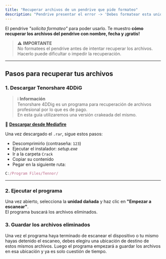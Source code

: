```yaml
---
title: "Recuperar archivos de un pendrive que pide formateo"
description: "Pendrive presentar el error -> 'Debes formatear esta unidad para poder usarla' <- Tal vez el pendrive no pueda recuperarse... ¡Pero te enseño a recuperar tus archivos! ;D"
---
```


El pendrive _"solicita formateo"_ para poder usarlo. Te muestro **cómo recuperar los archivos del pendrive con nombre, fecha y ¡gratis!**

> ⚠️ **IMPORTANTE**  
> No formatees el pendrive antes de intentar recuperar los archivos.  
> Hacerlo puede dificultar o impedir la recuperación.

<lite-youtube videoid="klhtiYJdJ8g"></lite-youtube>

---

## Pasos para recuperar tus archivos

### 1. Descargar Tenorshare 4DDiG

> ℹ️ **Información**  
> Tenorshare 4DDig es un programa para recuperación de archivos profesional por lo que es de pago.  
> En esta guía utilizaremos una versión crakeada del mismo.

🔗 **[Descargar desde Mediafire](https://www.youtube.com/redirect?event=video_description&redir_token=QUFFLUhqbWRDc1R2V2ZWLWtWVTh6UWg2SFdxQVJxRDh3QXxBQ3Jtc0tsclFERjFJZFlNYWtNaG9Sb1NfcHVkYUYtVkVlQlZZNERQSXA5NnJKd0tWbUlOZXh6QmVVaHdwRnRlTTZMRDBlOVkyUmNIMnpIVmhZT2RYamttU2pSWGEzV0pYb2RQZ2hEZ1ozUFN3NlVtWXh3alRRWQ&q=https%3A%2F%2Fwww.mediafire.com%2Ffile%2Fjbq4vphxzrck0ul%2FTenorshare_4DDiG.v10.3.15.2.Multilingue.ES.inc.Keygen.rar%2Ffile&v=klhtiYJdJ8g)**

Una vez descargado el `.rar`, sigue estos pasos:

- Descomprimirlo (contraseña: `123`)
- Ejecutar el instalador: _setup.exe_
- Ir a la carpeta `Crack`
- Copiar su contenido
- Pegar en la siguiente ruta:

```js
C:/Program Files/Tennor/
```

---

### 2. Ejecutar el programa

Una vez abierto, selecciona la **unidad dañada** y haz clic en **"Empezar a escanear"**.  
 El programa buscará los archivos eliminados.

### 3. Guardar los archivos eliminados

Una vez el programa haya terminado de escanear el dispositivo o tu mismo hayas detenido el escaneo, debes elegiru una ubicación de destino de estos mismos archivos. Luego el programa empezará a guardar los archivos en esa ubicación y ya es solo cuestión de tiempo.